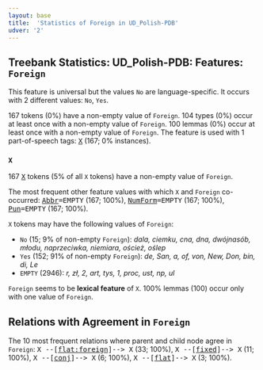```yaml
---
layout: base
title:  'Statistics of Foreign in UD_Polish-PDB'
udver: '2'
---
```


## Treebank Statistics: UD_Polish-PDB: Features: `Foreign`

This feature is universal but the values `No` are language-specific.
It occurs with 2 different values: `No`, `Yes`.

167 tokens (0%) have a non-empty value of `Foreign`.
104 types (0%) occur at least once with a non-empty value of `Foreign`.
100 lemmas (0%) occur at least once with a non-empty value of `Foreign`.
The feature is used with 1 part-of-speech tags: <tt><a href="pl_pdb-pos-X.html">X</a></tt> (167; 0% instances).

### `X`

167 <tt><a href="pl_pdb-pos-X.html">X</a></tt> tokens (5% of all `X` tokens) have a non-empty value of `Foreign`.

The most frequent other feature values with which `X` and `Foreign` co-occurred: <tt><a href="pl_pdb-feat-Abbr.html">Abbr</a></tt><tt>=EMPTY</tt> (167; 100%), <tt><a href="pl_pdb-feat-NumForm.html">NumForm</a></tt><tt>=EMPTY</tt> (167; 100%), <tt><a href="pl_pdb-feat-Pun.html">Pun</a></tt><tt>=EMPTY</tt> (167; 100%).

`X` tokens may have the following values of `Foreign`:

* `No` (15; 9% of non-empty `Foreign`): <em>dala, ciemku, cna, dna, dwójnasób, młodu, naprzeciwka, niemiara, oścież, oślep</em>
* `Yes` (152; 91% of non-empty `Foreign`): <em>de, San, a, of, von, New, Don, bin, di, Le</em>
* `EMPTY` (2946): <em>r, zł, 2, art, tys, 1, proc, ust, np, ul</em>

`Foreign` seems to be **lexical feature** of `X`. 100% lemmas (100) occur only with one value of `Foreign`.

## Relations with Agreement in `Foreign`

The 10 most frequent relations where parent and child node agree in `Foreign`:
<tt>X --[<tt><a href="pl_pdb-dep-flat-foreign.html">flat:foreign</a></tt>]--> X</tt> (33; 100%),
<tt>X --[<tt><a href="pl_pdb-dep-fixed.html">fixed</a></tt>]--> X</tt> (11; 100%),
<tt>X --[<tt><a href="pl_pdb-dep-conj.html">conj</a></tt>]--> X</tt> (6; 100%),
<tt>X --[<tt><a href="pl_pdb-dep-flat.html">flat</a></tt>]--> X</tt> (3; 100%).

